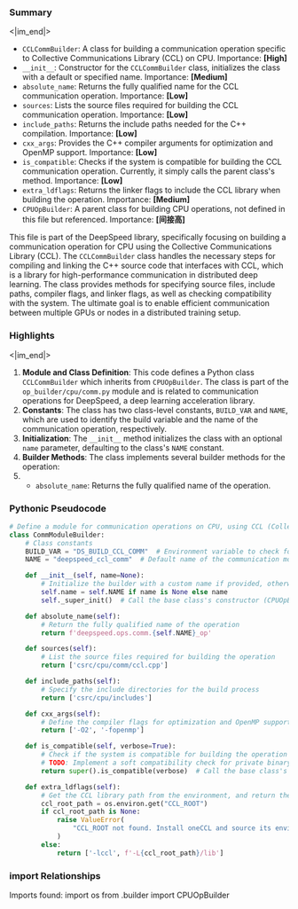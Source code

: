 

### Summary

<|im_end|>

* `CCLCommBuilder`: A class for building a communication operation specific to Collective Communications Library (CCL) on CPU. Importance: **[High]**
* `__init__`: Constructor for the `CCLCommBuilder` class, initializes the class with a default or specified name. Importance: **[Medium]**
* `absolute_name`: Returns the fully qualified name for the CCL communication operation. Importance: **[Low]**
* `sources`: Lists the source files required for building the CCL communication operation. Importance: **[Low]**
* `include_paths`: Returns the include paths needed for the C++ compilation. Importance: **[Low]** 
* `cxx_args`: Provides the C++ compiler arguments for optimization and OpenMP support. Importance: **[Low]**
* `is_compatible`: Checks if the system is compatible for building the CCL communication operation. Currently, it simply calls the parent class's method. Importance: **[Low]**
* `extra_ldflags`: Returns the linker flags to include the CCL library when building the operation. Importance: **[Medium]**
* `CPUOpBuilder`: A parent class for building CPU operations, not defined in this file but referenced. Importance: **[间接高]**

This file is part of the DeepSpeed library, specifically focusing on building a communication operation for CPU using the Collective Communications Library (CCL). The `CCLCommBuilder` class handles the necessary steps for compiling and linking the C++ source code that interfaces with CCL, which is a library for high-performance communication in distributed deep learning. The class provides methods for specifying source files, include paths, compiler flags, and linker flags, as well as checking compatibility with the system. The ultimate goal is to enable efficient communication between multiple GPUs or nodes in a distributed training setup.

### Highlights

<|im_end|>

1. **Module and Class Definition**: This code defines a Python class `CCLCommBuilder` which inherits from `CPUOpBuilder`. The class is part of the `op_builder/cpu/comm.py` module and is related to communication operations for DeepSpeed, a deep learning acceleration library.
2. **Constants**: The class has two class-level constants, `BUILD_VAR` and `NAME`, which are used to identify the build variable and the name of the communication operation, respectively.
3. **Initialization**: The `__init__` method initializes the class with an optional `name` parameter, defaulting to the class's `NAME` constant.
4. **Builder Methods**: The class implements several builder methods for the operation:
5. - `absolute_name`: Returns the fully qualified name of the operation.

### Pythonic Pseudocode

```python
# Define a module for communication operations on CPU, using CCL (Collective Communication Library)
class CommModuleBuilder:
    # Class constants
    BUILD_VAR = "DS_BUILD_CCL_COMM"  # Environment variable to check for build configuration
    NAME = "deepspeed_ccl_comm"  # Default name of the communication module

    def __init__(self, name=None):
        # Initialize the builder with a custom name if provided, otherwise use the default
        self.name = self.NAME if name is None else name
        self._super_init()  # Call the base class's constructor (CPUOpBuilder)

    def absolute_name(self):
        # Return the fully qualified name of the operation
        return f'deepspeed.ops.comm.{self.NAME}_op'

    def sources(self):
        # List the source files required for building the operation
        return ['csrc/cpu/comm/ccl.cpp']

    def include_paths(self):
        # Specify the include directories for the build process
        return ['csrc/cpu/includes']

    def cxx_args(self):
        # Define the compiler flags for optimization and OpenMP support
        return ['-O2', '-fopenmp']

    def is_compatible(self, verbose=True):
        # Check if the system is compatible for building the operation
        # TODO: Implement a soft compatibility check for private binary release
        return super().is_compatible(verbose)  # Call the base class's compatibility check

    def extra_ldflags(self):
        # Get the CCL library path from the environment, and return the necessary linker flags
        ccl_root_path = os.environ.get("CCL_ROOT")
        if ccl_root_path is None:
            raise ValueError(
                "CCL_ROOT not found. Install oneCCL and source its environment variables."
            )
        else:
            return ['-lccl', f'-L{ccl_root_path}/lib']
```


### import Relationships

Imports found:
import os
from .builder import CPUOpBuilder